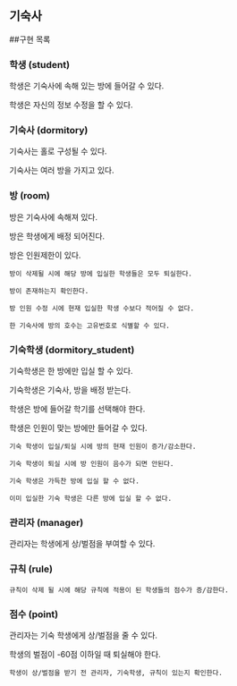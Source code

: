 기숙사
-

##구현 목록

 ### 학생 (student)

 학생은 기숙사에 속해 있는 방에 들어갈 수 있다.


 학생은 자신의 정보 수정을 할 수 있다.
 

### 기숙사 (dormitory)

기숙사는 홀로 구성될 수 있다.

기숙사는 여러 방을 가지고 있다.

### 방 (room)

방은 기숙사에 속해져 있다.

방은 학생에게 배정 되어진다.

방은 인원제한이 있다.

    방이 삭제될 시에 해당 방에 입실한 학생들은 모두 퇴실한다.

    방이 존재하는지 확인한다.

    방 인원 수정 시에 현재 입실한 학생 수보다 적어질 수 없다.

    한 기숙사에 방의 호수는 고유번호로 식별할 수 있다.

### 기숙학생 (dormitory_student)

기숙학생은 한 방에만 입실 할 수 있다.

기숙학생은 기숙사, 방을 배정 받는다.
    
학생은 방에 들어갈 학기를 선택해야 한다.

학생은 인원이 맞는 방에만 들어갈 수 있다.

    기숙 학생이 입실/퇴실 시에 방의 현재 인원이 증가/감소한다.

    기숙 학생이 퇴실 시에 방 인원이 음수가 되면 안된다.
        
    기숙 학생은 가득찬 방에 입실 할 수 없다.

    이미 입실한 기숙 학생은 다른 방에 입실 할 수 없다.


### 관리자 (manager)

관리자는 학생에게 상/벌점을 부여할 수 있다.

### 규칙 (rule)

    규칙이 삭제 될 시에 해당 규칙에 적용이 된 학생들의 점수가 증/감한다.

    

### 점수 (point)
    
관리자는 기숙 학생에게 상/벌점을 줄 수 있다.

학생의 벌점이 -60점 이하일 때 퇴실해야 한다.

    학생이 상/벌점을 받기 전 관리자, 기숙학생, 규칙이 있는지 확인한다.
